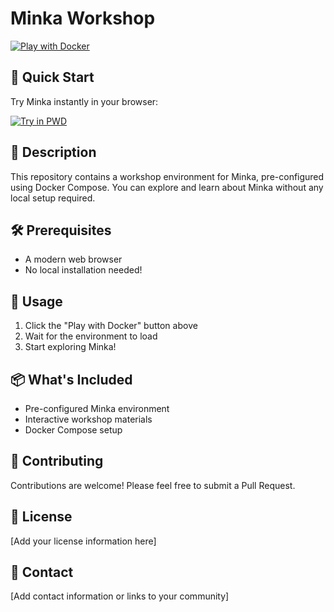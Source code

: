 # Minka Workshop

[![Play with Docker](https://img.shields.io/badge/Play%20with-Docker-1488C6?logo=docker)](https://labs.play-with-docker.com/?stack=https://raw.githubusercontent.com/pcastellanos-minka/minka-workshop/master/dockercompose-cloud.yaml)

## 🚀 Quick Start

Try Minka instantly in your browser:

[![Try in PWD](https://raw.githubusercontent.com/play-with-docker/stacks/master/assets/images/button.png)](https://labs.play-with-docker.com/?stack=https://raw.githubusercontent.com/pcastellanos-minka/minka-workshop/master/dockercompose-cloud.yaml)

## 📝 Description

This repository contains a workshop environment for Minka, pre-configured using Docker Compose. You can explore and learn about Minka without any local setup required.

## 🛠️ Prerequisites

- A modern web browser
- No local installation needed!

## 🔧 Usage

1. Click the "Play with Docker" button above
2. Wait for the environment to load
3. Start exploring Minka!

## 📦 What's Included

- Pre-configured Minka environment
- Interactive workshop materials
- Docker Compose setup

## 🤝 Contributing

Contributions are welcome! Please feel free to submit a Pull Request.

## 📄 License

[Add your license information here]

## 📮 Contact

[Add contact information or links to your community]
